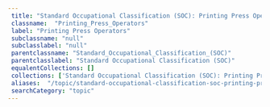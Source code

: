 ```yaml
--- 
 title: "Standard Occupational Classification (SOC): Printing Press Operators" 
 classname:  "Printing_Press_Operators" 
 label: "Printing Press Operators" 
 subclassname: "null" 
 subclasslabel: "null" 
 parentclassname: "Standard_Occupational_Classification_(SOC)" 
 parentclasslabel: "Standard Occupational Classification (SOC)" 
 equalentCollections: [] 
 collections: ['Standard Occupational Classification (SOC): Printing Press Operators']
 aliases:  "/topic/standard-occupational-classification-soc-printing-press-operators"  
 searchCategory: "topic" 
---
```

